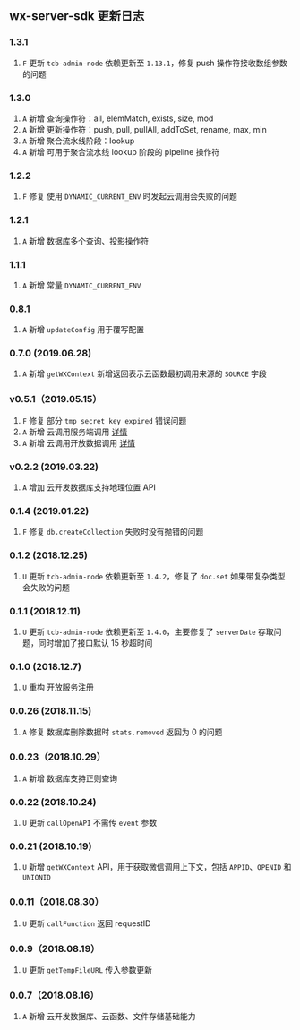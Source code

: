 ## wx-server-sdk 更新日志

### 1.3.1

1. `F` 更新 `tcb-admin-node` 依赖更新至 `1.13.1`，修复 push 操作符接收数组参数的问题

### 1.3.0

1. `A` 新增 查询操作符：all, elemMatch, exists, size, mod
1. `A` 新增 更新操作符：push, pull, pullAll, addToSet, rename, max, min
1. `A` 新增 聚合流水线阶段：lookup
1. `A` 新增 可用于聚合流水线 lookup 阶段的 pipeline 操作符

### 1.2.2

1. `F` 修复 使用 `DYNAMIC_CURRENT_ENV` 时发起云调用会失败的问题

### 1.2.1

1. `A` 新增 数据库多个查询、投影操作符

### 1.1.1

1. `A` 新增 常量 `DYNAMIC_CURRENT_ENV`

### 0.8.1

1. `A` 新增 `updateConfig` 用于覆写配置

### 0.7.0 (2019.06.28)

1. `A` 新增 `getWXContext` 新增返回表示云函数最初调用来源的 `SOURCE` 字段

### v0.5.1（2019.05.15）

1. `F` 修复 部分 `tmp secret key expired` 错误问题
1. `A` 新增 云调用服务端调用 [详情](../guide/openapi/openapi.md)
1. `A` 新增 云调用开放数据调用 [详情](../guide/openapi/openapi.md)

### v0.2.2 (2019.03.22)

1. `A` 增加 云开发数据库支持地理位置 API

### 0.1.4 (2019.01.22)

1. `F` 修复 `db.createCollection` 失败时没有抛错的问题

### 0.1.2 (2018.12.25)

1. `U` 更新 `tcb-admin-node` 依赖更新至 `1.4.2`，修复了 `doc.set` 如果带复杂类型会失败的问题

### 0.1.1 (2018.12.11)

1. `U` 更新 `tcb-admin-node` 依赖更新至 `1.4.0`，主要修复了 `serverDate` 存取问题，同时增加了接口默认 15 秒超时间

### 0.1.0 (2018.12.7)

1. `U` 重构 开放服务注册

### 0.0.26 (2018.11.15)

1. `A` 修复 数据库删除数据时 `stats.removed` 返回为 0 的问题

### 0.0.23（2018.10.29）

1. `A` 新增 数据库支持正则查询

### 0.0.22 (2018.10.24)

1. `U` 更新 `callOpenAPI` 不需传 `event` 参数

### 0.0.21 (2018.10.19)

1. `U` 新增 `getWXContext` API，用于获取微信调用上下文，包括 `APPID`、`OPENID` 和 `UNIONID`

### 0.0.11（2018.08.30）

1. `U` 更新 `callFunction` 返回 requestID

### 0.0.9（2018.08.19）

1. `U` 更新 `getTempFileURL` 传入参数更新

### 0.0.7（2018.08.16）

1. `A` 新增 云开发数据库、云函数、文件存储基础能力